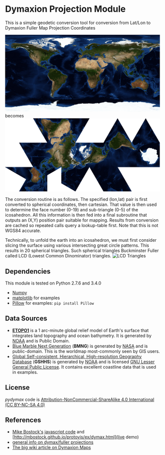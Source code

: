 # Dymaxion Projection Module
This is a simple geodetic conversion tool for conversion from Lat/Lon to Dymaxion Fuller Map Projection Coordinates

![Rectilinear Blue Marble](data-rect/bmng.jpg)
becomes
![Dymax Blue Marble](data-dymax/dymax_bmng.png)

The conversion routine is as follows. The specified (lon,lat) pair is first converted to spherical coordinates, then cartesian. That value is then used to determine the face number (0-19) and sub-triangle (0-5) of the icosahedron. All this information is then fed into a final subroutine that outputs an (X,Y) position pair suitable for mapping. Results from conversion are cached so repeated calls query a lookup-table first. Note that this is not WGS84 accurate.

Technically, to unfold the earth into an icosahedron, we must first consider slicing the surface using various intersecting great circle patterns. This results in 20 spherical triangles. Such spherical triangles Buckminster Fuller called LCD (Lowest Common Dinominator) triangles.
![LCD Triangles](data-dymax/dymax_earthsubtriangles.png)

## Dependencies
This module is tested on Python 2.7.6 and 3.4.0
* [Numpy](numpy.org)
* [matplotlib](matplotlib.org) for examples
* [Pillow](https://pypi.python.org/pypi/Pillow/) for examples: `pip install Pillow`

## Data Sources
* [**ETOPO1**](https://www.ngdc.noaa.gov/mgg/global/global.html) is a 1 arc-minute global relief model of Earth's surface that integrates land topography and ocean bathymetry. It is generated by [NOAA](noaa.gov) and is Public Domain.
* [Blue Marble Next Generation](http://visibleearth.nasa.gov/view.php?id=73570) (**BMNG**) is generated by [NASA](nasa.gov) and is public-domain. This is the worldmap most-commonly seen by GIS users.
* [Global Self-consistent, Hierarchical, High-resolution Geography Database](http://www.ngdc.noaa.gov/mgg/shorelines/gshhs.html) (**GSHHS**) is generated by [NOAA](noaa.gov) and is licensed [GNU Lesser General Public License](http://www.gnu.org/licenses/lgpl.html). It contains excellent coastline data that is used in examples.

## License
*pydymax* code is [Attribution-NonCommercial-ShareAlike 4.0 International (CC BY-NC-SA 4.0)](http://creativecommons.org/licenses/by-nc-sa/4.0/)

## References
* [Mike Bostock's](https://github.com/mbostock) [javascript code](http://mbostock.github.io/protovis/ex/dymax.js) and [http://mbostock.github.io/protovis/ex/dymax.html](live demo)
* [general info on dymax/fuller projections](http://www.progonos.com/furuti/MapProj/Normal/ProjPoly/projPoly3.html)
* [The big wiki article on Dymaxion Maps](http://en.wikipedia.org/wiki/Dymaxion_map)